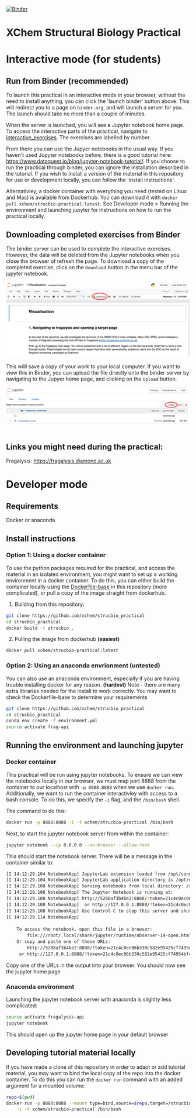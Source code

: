 [![Binder](https://mybinder.org/badge_logo.svg)](https://mybinder.org/v2/gh/xchem/strucbio_practical/master)

# XChem Structural Biology Practical

# Interactive mode (for students)

## Run from Binder (recommended)
To launch this practical in an interactive mode in your browser, without the need to install anything, you can click the
 'launch binder' button above. This will redirect you to a page on ``binder.org``, and will launch a server for you. The 
 launch should take no more than a couple of minutes. 
 
 When the server is launched, you will see a Jupyter notebook home page. To access the interactive parts of the 
 practical, navigate to [interactive_exercises](interactive_exercises). The exercises are labelled by number
 
 From there you can use the Jupyer notebooks in the usual way. If you haven't used Jupyter notebooks before, there is a 
 good tutorial here: https://www.dataquest.io/blog/jupyter-notebook-tutorial/. If you choose to run the practical through
 binder, you can ignore the installation described in the tutorial. If you wish to install a version of the material in
 this repository for use or development locally, you can follow the 'install instructions'. 
 
 Alternativley, a docker container with everything you need (tested on Linux and Mac) is available from Dockerhub. You
 can download it with ``docker pull xchem/strucbio-practical:latest``. See Developer mode > Running the environment and 
 launching jupyter for instructions on how to run the practical locally.
 
 ## Downloading completed exercises from Binder
 The binder server can be used to complete the interactive exercises. However, the data will be deleted from the Jupyter
 notebooks when you close the browser of refresh the page. To  download a copy of the completed exercise, click on the
 ``Download`` button in the menu bar of the jupyter notebook.  
 
 ![jupyter download](img/jupyter_download.png)

 This willl save a copy of your work to your local computer. If you want to view this in Binder, you can upload the file 
 directly onto the binder server by navigating to the Jupyer home page, and clicking on the ``Upload`` button.
 
  ![jupyter upload](img/jupyter_upload.png)
  
  
## Links you might need during the practical:
Fragalysis: https://fragalysis.diamond.ac.uk   
 
# Developer mode

## Requirements
Docker or anaconda

## Install instructions
### Option 1: Using a docker container
To use the python packages required for the practical, and access the material in an isolated environment, you might 
want to set up a working environment in a docker container. To do this, you can either build the container locally using 
the [Dockerfile-base](Dockerfile-base) in this repository (more complicated), or pull a copy of the image straight from 
dockerhub.  

1. Building from this repository:
```bash
git clone https://github.com/xchem/strucbio_practical
cd strucbio_practical 
docker build -t strucbio .
```  

2. Pulling the image from dockerhub **(easiest)**
```bash
docker pull xchem/strucbio-practical:latest
```

### Option 2: Using an anaconda envrionment (untested)
You can also use an anaconda environment, especially if you are having trouble installing docker for any reason.  **(hardest)**
Note - there are many extra libraries needed for the install to work correctly. You may want to check the Dockerfile-base
to determine your requirements
```bash
git clone https://github.com/xchem/strucbio_practical
cd strucbio_practical 
conda env create -f environment.yml
source activate frag-api
```

## Running the environment and launching jupyter
### Docker container
This practical will be run using jupyter notebooks. To ensure we can view the notebooks locally in our browser, we must map port 8888 from the
container to our localhost with ``-p 8888:8888`` when we use ``docker run``. Additionally, we want to run the container interactivley with access
to a bash console. To do this, we specify the ``-i`` flag, and the ``/bin/bash`` shell.  

The command to do this:
```bash
docker run -p 8888:8888 -i -t xchem/strucbio-practical /bin/bash
```

Next, to start the jupyter notebook server from within the container:
```bash
jupyter notebook --ip 0.0.0.0 --no-browser --allow-root
```  

This should start the notebook server. There will be a message in the container similar to:
```bash
[I 14:12:29.104 NotebookApp] JupyterLab extension loaded from /opt/conda/lib/python3.8/site-packages/jupyterlab
[I 14:12:29.104 NotebookApp] JupyterLab application directory is /opt/conda/share/jupyter/lab
[I 14:12:29.108 NotebookApp] Serving notebooks from local directory: /strucbio_practical
[I 14:12:29.108 NotebookApp] The Jupyter Notebook is running at:
[I 14:12:29.108 NotebookApp] http://5288af3b4be2:8888/?token=21c4c0ec06b330c582e95425cf74954bf4027a20724dc5dd
[I 14:12:29.108 NotebookApp]  or http://127.0.0.1:8888/?token=21c4c0ec06b330c582e95425cf74954bf4027a20724dc5dd
[I 14:12:29.108 NotebookApp] Use Control-C to stop this server and shut down all kernels (twice to skip confirmation).
[C 14:12:29.114 NotebookApp] 
    
    To access the notebook, open this file in a browser:
        file:///root/.local/share/jupyter/runtime/nbserver-14-open.html
    Or copy and paste one of these URLs:
        http://5288af3b4be2:8888/?token=21c4c0ec06b330c582e95425cf74954bf4027a20724dc5dd
     or http://127.0.0.1:8888/?token=21c4c0ec06b330c582e95425cf74954bf4027a20724dc5dd
 ```   
 
 Copy one of the URLs in the output into your browser. You should now see the jupyter home page
 
 ### Anaconda environment
 Launching the jupyter notebook server with anaconda is slighlty less complicated:
 ```bash
 source activate fragalysis-api
 jupyter notebook
 ```
 This should open up the jupyter home page in your default browser
     
## Developing tutorial material locally
If you have made a clone of this repository in order to adapt or add tutorial material, you may want to bind the local
copy of the repo into the docker container. To do this you can run the ``docker run`` command with
an added argument for a mounted volume:

```bash
repo=$(pwd)
docker run -p 8888:8888 --mount type=bind,source=$repo,target=/strucbio_practical \
    -i -t xchem/strucbio-practical /bin/bash
```
